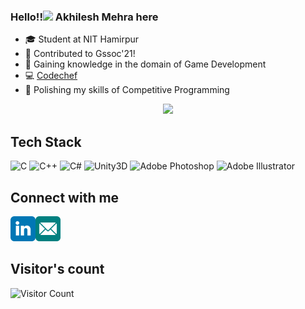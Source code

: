 ### Hello!!<img src="https://github.com/TheDudeThatCode/TheDudeThatCode/blob/master/Assets/Hi.gif" width="29px"> Akhilesh Mehra here 
- 🎓 Student at NIT Hamirpur
- 🔭 Contributed to Gssoc'21!
- 🌱 Gaining knowledge in the domain of Game Development
- :computer: [Codechef](https://www.codechef.com/users/akhilesh4531)
- :dart: Polishing my skills of Competitive Programming

<p align ="center" width = "100%">
<img src="https://github-readme-stats.vercel.app/api?username=Akhilesh2002&hide=stars&show_icons=true&theme=radical">
</p>

## Tech Stack
<p>
 <img alt="C" src="https://img.shields.io/badge/c%20-%2300599C.svg?&style=for-the-badge&logo=c&logoColor=white"/>
 <img alt="C++" src="https://img.shields.io/badge/c++%20-%2300599C.svg?&style=for-the-badge&logo=c%2B%2B&ogoColor=white"/>
 <img alt="C#" src="https://img.shields.io/badge/C%23-239120?style=for-the-badge&logo=c-sharp&logoColor=white"/>
 <img alt="Unity3D"src="https://img.shields.io/badge/Unity-100000?style=for-the-badge&logo=unity&logoColor=white"/>
 <img alt="Adobe Photoshop" src="https://img.shields.io/badge/Adobe-Photoshop-31A8FF?style=for-the-badge&logo=Adobe-Photoshop&labelColor=0a446b&logoWidth=15"/>
 <img alt="Adobe Illustrator" src="https://img.shields.io/badge/Adobe%20Illustrator-FF9A00?style=for-the-badge&logo=adobe%20illustrator&logoColor=white"
<\p>

## Connect with me
[<img align = "left" width = "40px" height = "40px" src = "https://github.com/edent/SuperTinyIcons/blob/master/images/svg/linkedin.svg">](https://www.linkedin.com/in/akhilesh-mehra-0a05b3197/)
[<img width = "40px" height = "40px" src = "https://github.com/edent/SuperTinyIcons/blob/master/images/svg/email.svg">](mailto:akhileshmehra80@gmail.com)

## Visitor's count

![Visitor Count](https://profile-counter.glitch.me/{AKhilesh2002}/count.svg)
<!--
## Github Stats
![Shubham's GitHub stats](https://github-readme-stats.vercel.app/api?username=ShubhamGupta577&hide=stars&show_icons=true&theme=radical)
![Top Langs](https://github-readme-stats.vercel.app/api/top-langs/?username=ShubhamGupta577&layout=compact&theme=radical)
-->


<!--
**ShubhamGupta577/ShubhamGupta577** is a ✨ _special_ ✨ repository because its `README.md` (this file) appears on your GitHub profile.

Here are some ideas to get you started:

- 🔭 I’m currently working on ...
- 🌱 I’m currently learning ...
- 👯 I’m looking to collaborate on ...
- 🤔 I’m looking for help with ...
- 💬 Ask me about ...
- 📫 How to reach me: ...
- 😄 Pronouns: ...
- ⚡ Fun fact: ...
-->
